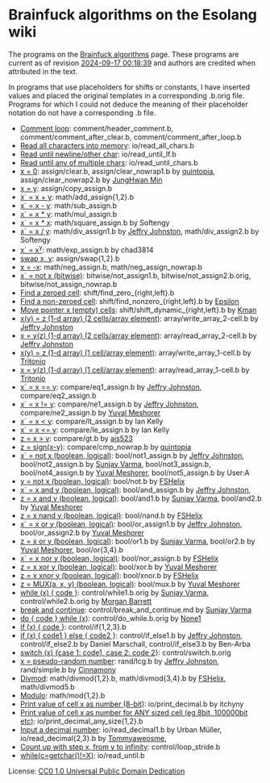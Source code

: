 # Brainfuck algorithms on the Esolang wiki

The programs on the [Brainfuck algorithms](https://esolangs.org/wiki/Brainfuck_algorithms)
page. These programs are current as of revision [2024-09-17 00:18:39](https://esolangs.org/w/index.php?title=Brainfuck_algorithms&oldid=139541)
and authors are credited when attributed in the text.

In programs that use placeholders for shifts or constants, I have inserted
values and placed the original templates in a corresponding .b.orig file.
Programs for which I could not deduce the meaning of their placeholder notation
do not have a corresponding .b file.

- [Comment loop](https://esolangs.org/wiki/Brainfuck_algorithms#Comment_loop):
  comment/header_comment.b,
  comment/comment_after_clear.b,
  comment/comment_after_loop.b
- [Read all characters into memory](https://esolangs.org/wiki/Brainfuck_algorithms#Read_all_characters_into_memory):
  io/read_all_chars.b
- [Read until newline/other char](https://esolangs.org/wiki/Brainfuck_algorithms#Read_until_newline/other_char):
  io/read_until_lf.b
- [Read until any of multiple chars](https://esolangs.org/wiki/Brainfuck_algorithms#Read_until_any_of_multiple_chars):
  io/read_until_chars.b
- [x = 0](https://esolangs.org/wiki/Brainfuck_algorithms#x_=_0):
  assign/clear.b,
  assign/clear_nowrap1.b by [quintopia](https://esolangs.org/wiki/User:Quintopia),
  assign/clear_nowrap2.b by [JungHwan Min](https://esolangs.org/wiki/User:JHM)
- [x = y](https://esolangs.org/wiki/Brainfuck_algorithms#x_=_y):
  assign/copy_assign.b
- [x´ = x + y](https://esolangs.org/wiki/Brainfuck_algorithms#x%C2%B4_=_x_+_y):
  math/add_assign{1,2}.b
- [x´ = x - y](https://esolangs.org/wiki/Brainfuck_algorithms#x%C2%B4_=_x_-_y):
  math/sub_assign.b
- [x´ = x * y](https://esolangs.org/wiki/Brainfuck_algorithms#x%C2%B4_=_x_*_y):
  math/mul_assign.b
- [x´ = x * x](https://esolangs.org/wiki/Brainfuck_algorithms#x%C2%B4_=_x_*_x):
  math/square_assign.b by Softengy
- [x´ = x / y](https://esolangs.org/wiki/Brainfuck_algorithms#x%C2%B4_=_x_/_y):
  math/div_assign1.b by [Jeffry Johnston](https://esolangs.org/wiki/User:Calamari),
  math/div_assign2.b by Softengy
- [x´ = x<sup>y</sup>](https://esolangs.org/wiki/Brainfuck_algorithms#x%C2%B4_=_xy):
  math/exp_assign.b by chad3814
- [swap x, y](https://esolangs.org/wiki/Brainfuck_algorithms#swap_x,_y):
  assign/swap{1,2}.b
- [x = -x](https://esolangs.org/wiki/Brainfuck_algorithms#x_=_-x):
  math/neg_assign.b, math/neg_assign_nowrap.b
- [x´ = not x (bitwise)](https://esolangs.org/wiki/Brainfuck_algorithms#x%C2%B4_=_not_x_(bitwise)):
  bitwise/not_assign1.b, bitwise/not_assign2.b.orig, bitwise/not_assign_nowrap.b
- [Find a zeroed cell](https://esolangs.org/wiki/Brainfuck_algorithms#Find_a_zeroed_cell):
  shift/find_zero_{right,left}.b
- [Find a non-zeroed cell](https://esolangs.org/wiki/Brainfuck_algorithms#Find_a_non-zeroed_cell):
  shift/find_nonzero_{right,left}.b by [Epsilon](https://esolangs.org/wiki/User:Epsilon)
- [Move pointer x (empty) cells](https://esolangs.org/wiki/Brainfuck_algorithms#Move_pointer_x_(empty)_cells):
  shift/shift_dynamic_{right,left}.b by [Kman](https://esolangs.org/wiki/User:Kman)
- [x(y) = z (1-d array) (2 cells/array element)](https://esolangs.org/wiki/Brainfuck_algorithms#x(y)_=_z_(1-d_array)_(2_cells/array_element)):
  array/write_array_2-cell.b by [Jeffry Johnston](https://esolangs.org/wiki/User:Calamari)
- [x = y(z) (1-d array) (2 cells/array element)](https://esolangs.org/wiki/Brainfuck_algorithms#x_=_y(z)_(1-d_array)_(2_cells/array_element)):
  array/read_array_2-cell.b by [Jeffry Johnston](https://esolangs.org/wiki/User:Calamari)
- [x(y) = z (1-d array) (1 cell/array element)](https://esolangs.org/wiki/Brainfuck_algorithms#x(y)_=_z_(1-d_array)_(1_cell/array_element)):
  array/write_array_1-cell.b by [Tritonio](https://esolangs.org/wiki/User:Tritonio)
- [x = y(z) (1-d array) (1 cell/array element)](https://esolangs.org/wiki/Brainfuck_algorithms#x_=_y(z)_(1-d_array)_(1_cell/array_element)):
  array/read_array_1-cell.b by [Tritonio](https://esolangs.org/wiki/User:Tritonio)
- [x´ = x == y](https://esolangs.org/wiki/Brainfuck_algorithms#x%C2%B4_=_x_==_y):
  compare/eq1_assign.b by [Jeffry Johnston](https://esolangs.org/wiki/User:Calamari),
  compare/eq2_assign.b
- [x´ = x != y](https://esolangs.org/wiki/Brainfuck_algorithms#x%C2%B4_=_x_!=_y):
  compare/ne1_assign.b by [Jeffry Johnston](https://esolangs.org/wiki/User:Calamari),
  compare/ne2_assign.b by [Yuval Meshorer](https://esolangs.org/wiki/User:YuvalM)
- [x´ = x < y](https://esolangs.org/wiki/Brainfuck_algorithms#x%C2%B4_=_x_%3C_y):
  compare/lt_assign.b by Ian Kelly
- [x´ = x <= y](https://esolangs.org/wiki/Brainfuck_algorithms#x%C2%B4_=_x_%3C=_y):
  compare/le_assign.b by Ian Kelly
- [z = x > y](https://esolangs.org/wiki/Brainfuck_algorithms#z_=_x_%3E_y):
  compare/gt.b by [ais523](https://esolangs.org/wiki/User:Ais523)
- [z = sign(x-y)](https://esolangs.org/wiki/Brainfuck_algorithms#z_=_sign(x-y)):
  compare/cmp_nowrap.b by [quintopia](https://esolangs.org/wiki/User:Quintopia)
- [x´ = not x (boolean, logical)](https://esolangs.org/wiki/Brainfuck_algorithms#x%C2%B4_=_not_x_(boolean,_logical)):
  bool/not1_assign.b by [Jeffry Johnston](https://esolangs.org/wiki/User:Calamari),
  bool/not2_assign.b by [Sunjay Varma](https://esolangs.org/wiki/User:Sunjay),
  bool/not3_assign.b,
  bool/not4_assign.b by [Yuval Meshorer](https://esolangs.org/wiki/User:YuvalM),
  bool/not5_assign.b by User:A
- [y = not x (boolean, logical)](https://esolangs.org/wiki/Brainfuck_algorithms#y_=_not_x_(boolean,_logical)):
  bool/not.b by [FSHelix](https://esolangs.org/wiki/User:FSHelix)
- [x´ = x and y (boolean, logical)](https://esolangs.org/wiki/Brainfuck_algorithms#x%C2%B4_=_x_and_y_(boolean,_logical)):
  bool/and_assign.b by [Jeffry Johnston](https://esolangs.org/wiki/User:Calamari),
- [z = x and y (boolean, logical)](https://esolangs.org/wiki/Brainfuck_algorithms#z_=_x_and_y_(boolean,_logical)_(wrapping)):
  bool/and1.b by [Sunjay Varma](https://esolangs.org/wiki/User:Sunjay),
  bool/and2.b by [Yuval Meshorer](https://esolangs.org/wiki/User:YuvalM)
- [z = x nand y (boolean, logical)](https://esolangs.org/wiki/Brainfuck_algorithms#z_=_x_nand_y_(boolean,_logical)):
  bool/nand.b by [FSHelix](https://esolangs.org/wiki/User:FSHelix)
- [x´ = x or y (boolean, logical)](https://esolangs.org/wiki/Brainfuck_algorithms#x%C2%B4_=_x_or_y_(boolean,_logical)):
  bool/or_assign1.b by [Jeffry Johnston](https://esolangs.org/wiki/User:Calamari),
  bool/or_assign2.b by [Yuval Meshorer](https://esolangs.org/wiki/User:YuvalM)
- [z = x or y (boolean, logical)](https://esolangs.org/wiki/Brainfuck_algorithms#z_=_x_or_y_(boolean,_logical)):
  bool/or1.b by [Sunjay Varma](https://esolangs.org/wiki/User:Sunjay),
  bool/or2.b by [Yuval Meshorer](https://esolangs.org/wiki/User:YuvalM),
  bool/or{3,4}.b
- [x´ = x nor y (boolean, logical)](https://esolangs.org/wiki/Brainfuck_algorithms#x%C2%B4_=_x_nor_y_(boolean,_logical)):
  bool/nor_assign.b by [FSHelix](https://esolangs.org/wiki/User:FSHelix)
- [z = x xor y (boolean, logical)](https://esolangs.org/wiki/Brainfuck_algorithms#z_=_x_xor_y_(boolean,_logical)):
  bool/xor.b by [Yuval Meshorer](https://esolangs.org/wiki/User:YuvalM)
- [z = x xnor y (boolean, logical)](https://esolangs.org/wiki/Brainfuck_algorithms#z_=_x_xnor_y_(boolean,_logical)):
  bool/xnor.b by [FSHelix](https://esolangs.org/wiki/User:FSHelix)
- [z = MUX(a, x, y) (boolean, logical)](https://esolangs.org/wiki/Brainfuck_algorithms#z_=_MUX(a,_x,_y)_(boolean,_logical)):
  bool/mux.b by [Yuval Meshorer](https://esolangs.org/wiki/User:YuvalM)
- [while (x) { code }](https://esolangs.org/wiki/Brainfuck_algorithms#while_(x)_{_code_}):
  control/while1.b.orig by [Sunjay Varma](https://esolangs.org/wiki/User:Sunjay),
  control/while2.b.orig by [Morgan Barrett](https://esolangs.org/wiki/User:Morganbarrett)
- [break and continue](https://esolangs.org/wiki/Brainfuck_algorithms#break_and_continue):
  control/break_and_continue.md by [Sunjay Varma](https://esolangs.org/wiki/User:Sunjay)
- [do { code } while (x)](https://esolangs.org/wiki/Brainfuck_algorithms#do_{_code_}_while_(x)):
  control/do_while.b.orig by [None1](https://esolangs.org/wiki/User:None1)
- [if (x) { code }](https://esolangs.org/wiki/Brainfuck_algorithms#if_(x)_{_code_}):
  control/if{1,2,3}.b
- [if (x) { code1 } else { code2 }](https://esolangs.org/wiki/Brainfuck_algorithms#if_(x)_{_code1_}_else_{_code2_}):
  control/if_else1.b by [Jeffry Johnston](https://esolangs.org/wiki/User:Calamari),
  control/if_else2.b by Daniel Marschall,
  control/if_else3.b by Ben-Arba
- [switch (x) {case 1: code1, case 2: code 2}](https://esolangs.org/wiki/Brainfuck_algorithms#switch_(x)_{case_1:_code1,_case_2:_code_2}):
  control/switch.b.orig
- [x = pseudo-random number](https://esolangs.org/wiki/Brainfuck_algorithms#x_=_pseudo-random_number):
  rand/lcg.b by [Jeffry Johnston](https://esolangs.org/wiki/User:Calamari),
  rand/simple.b by [Cinnamony](https://esolangs.org/wiki/User:Cinnamony)
- [Divmod](https://esolangs.org/wiki/Brainfuck_algorithms#Divmod):
  math/divmod{1,2}.b,
  math/divmod{3,4}.b by [FSHelix](https://esolangs.org/wiki/User:FSHelix),
  math/divmod5.b
- [Modulo](https://esolangs.org/wiki/Brainfuck_algorithms#Modulo):
  math/mod{1,2}.b
- [Print value of cell x as number (8-bit)](https://esolangs.org/wiki/Brainfuck_algorithms#Print_value_of_cell_x_as_number_(8-bit)):
  io/print_decimal.b by itchyny
- [Print value of cell x as number for ANY sized cell (eg 8bit, 100000bit etc)](https://esolangs.org/wiki/Brainfuck_algorithms#Print_value_of_cell_x_as_number_for_ANY_sized_cell_(eg_8bit,_100000bit_etc)):
  io/print_decimal_any_size{1,2}.b
- [Input a decimal number](https://esolangs.org/wiki/Brainfuck_algorithms#Input_a_decimal_number):
  io/read_decimal1.b by Urban Müller,
  io/read_decimal{2,3}.b by [Tommyaweosme](https://esolangs.org/wiki/User:Tommyaweosme),
- [Count up with step x, from y to infinity](https://esolangs.org/wiki/Brainfuck_algorithms#Count_up_with_step_x,_from_y_to_infinity):
  control/loop_stride.b
- [while(c=getchar()!=X)](https://esolangs.org/wiki/Brainfuck_algorithms#while(c=getchar()!=X)):
  io/read_until.b

License: [CC0 1.0 Universal Public Domain Dedication](https://esolangs.org/wiki/Esolang:Copyrights)
